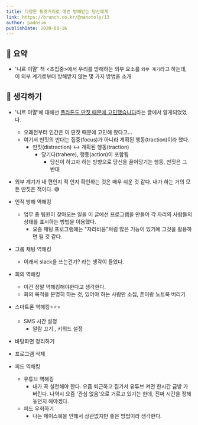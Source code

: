```yaml
---
title: 다양한 핑곗거리로 매번 방해받는 당신에게
link: https://brunch.co.kr/@nanotoly/13
author: padosum
publishDate: 2020-08-16
---
```

## 📝 요약 
- '니르 이얄' 책 <초집중>에서 우리를 방해하는 외부 요소를 `외부 계기`라고 하는데, 이 외부 계기로부터 방해받지 않는 몇 가지 방법을 소개  

## 🤔 생각하기 

- '니르 이얄'에 대해선 [플라톤도 딴짓 때문에 고민했습니다](https://newspeppermint.com/2020/07/16/m-eyal1/)라는 글에서 알게되었었다.  
  - 오래전부터 인간은 이 딴짓 때문에 고민해 왔다고...
  - 여기서 딴짓의 반대는 집중(focus)가 아니라 계획된 행동(traction)이라 했다.  
    - 딴짓(distraction) ↔️ 계획된 행동(traction)
      - 당기다(trahere), 행동(action)이 포함됨 
        - 당신이 하고자 하는 방향으로 당신을 끌어당기는 행동, 딴짓은 그 반대 

- 외부 계기가 내 편인지 적 인지 확인하는 것은 매우 쉬운 것 같다. 내가 하는 거의 모든 딴짓은 적이다. 😅  
- 인적 방해 역해킹  
  - 업무 중 팀원이 찾아오는 일을 이 글에선 프로그램을 만들어 각 자리의 사람들의 상태를 표시하는 방법을 이용했다.  
    - 요즘 채팅 프로그램에는 "자리비움"처럼 많은 기능이 있기에 그것을 활용하면 될 것 같다.  
- 그룹 채팅 역해킹 
  - 이래서 slack을 쓰는건가? 라는 생각이 들었다.  
- 회의 역해킹 
  - 이건 정말 역해킹해야한다고 생각한다.  
  - 회의 목적을 분명히 하는 것, 있어야 하는 사람만 소집, 폰이랑 노트북 버리기 
- 스마트폰 역해킹⭐⭐⭐
  - SMS 시간 설정
    - 알람 끄기 , 키워드 설정
- 바탕화면 정리하기 
- 프로그램 삭제 
- 피드 역해킹 
  - 유튜브 역해킹 
    - 내가 꼭 실천해야 한다. 요즘 퇴근하고 집가서 유튜브 켜면 한시간 금방 가버린다. 나역시 요즘 '관심 없음'으로 거르고 있기는 한데, 진짜 시간을 정해놓던지 해야겠다. 
  - 피드 우회하기
    - 나는 페이스북을 안해서 상관없지만 좋은 방법이라 생각한다. 
 